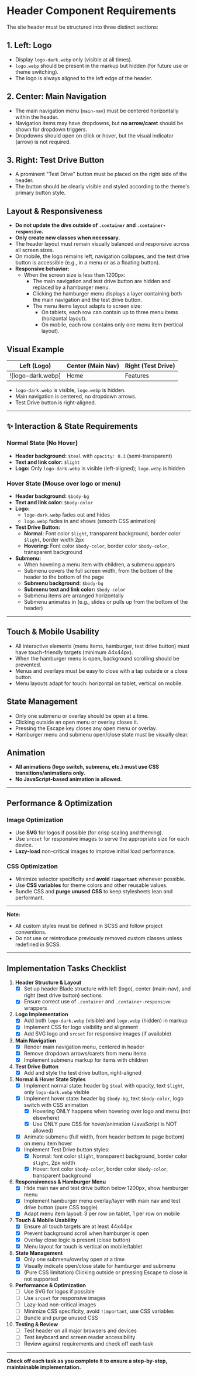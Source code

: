 # Header Component Requirements

The site header must be structured into three distinct sections:

## 1. Left: Logo
- Display `logo-dark.webp` only (visible at all times).
- `logo.webp` should be present in the markup but hidden (for future use or theme switching).
- The logo is always aligned to the left edge of the header.

## 2. Center: Main Navigation
- The main navigation menu (`main-nav`) must be centered horizontally within the header.
- Navigation items may have dropdowns, but **no arrow/caret** should be shown for dropdown triggers.
- Dropdowns should open on click or hover, but the visual indicator (arrow) is not required.

## 3. Right: Test Drive Button
- A prominent "Test Drive" button must be placed on the right side of the header.
- The button should be clearly visible and styled according to the theme's primary button style.

## Layout & Responsiveness
- **Do not update the divs outside of `.container` and `.container-responsive`.**
- **Only create new classes when necessary.**
- The header layout must remain visually balanced and responsive across all screen sizes.
- On mobile, the logo remains left, navigation collapses, and the test drive button is accessible (e.g., in a menu or as a floating button).
- **Responsive behavior:**
  - When the screen size is less than 1200px:
    - The main navigation and test drive button are hidden and replaced by a hamburger menu.
    - Clicking the hamburger menu displays a layer containing both the main navigation and the test drive button.
    - The menu items layout adapts to screen size:
      - On tablets, each row can contain up to three menu items (horizontal layout).
      - On mobile, each row contains only one menu item (vertical layout).

## Visual Example

| Left (Logo)         | Center (Main Nav)         | Right (Test Drive) |
|--------------------|--------------------------|--------------------|
| ![logo-dark.webp]  | Home | Features | ...     | [Test Drive]       |

- `logo-dark.webp` is visible, `logo.webp` is hidden.
- Main navigation is centered, no dropdown arrows.
- Test Drive button is right-aligned.

---

## ✨ Interaction & State Requirements

### Normal State (No Hover)
- **Header background:** `$teal` with `opacity: 0.3` (semi-transparent)
- **Text and link color:** `$light`
- **Logo:** Only `logo-dark.webp` is visible (left-aligned); `logo.webp` is hidden

### Hover State (Mouse over logo or menu)
- **Header background:** `$body-bg`
- **Text and link color:** `$body-color`
- **Logo:**  
  - `logo-dark.webp` fades out and hides  
  - `logo.webp` fades in and shows (smooth CSS animation)
- **Test Drive Button:**
  - **Normal:** Font color `$light`, transparent background, border color `$light`, border width 2px
  - **Hovering:** Font color `$body-color`, border color `$body-color`, transparent background
- **Submenu:**  
  - When hovering a menu item with children, a submenu appears  
  - Submenu covers the full screen width, from the bottom of the header to the bottom of the page  
  - **Submenu background:** `$body-bg`  
  - **Submenu text and link color:** `$body-color`  
  - Submenu items are arranged horizontally  
  - Submenu animates in (e.g., slides or pulls up from the bottom of the header)

---

## Touch & Mobile Usability
- All interactive elements (menu items, hamburger, test drive button) must have touch-friendly targets (minimum 44x44px).
- When the hamburger menu is open, background scrolling should be prevented.
- Menus and overlays must be easy to close with a tap outside or a close button.
- Menu layouts adapt for touch: horizontal on tablet, vertical on mobile.

## State Management
- Only one submenu or overlay should be open at a time.
- Clicking outside an open menu or overlay closes it.
- Pressing the Escape key closes any open menu or overlay.
- Hamburger menu and submenu open/close state must be visually clear.

## Animation
- **All animations (logo switch, submenu, etc.) must use CSS transitions/animations only.**
- **No JavaScript-based animation is allowed.**

---

## Performance & Optimization

### Image Optimization
- Use **SVG** for logos if possible (for crisp scaling and theming).
- Use `srcset` for responsive images to serve the appropriate size for each device.
- **Lazy-load** non-critical images to improve initial load performance.

### CSS Optimization
- Minimize selector specificity and **avoid `!important`** whenever possible.
- Use **CSS variables** for theme colors and other reusable values.
- Bundle CSS and **purge unused CSS** to keep stylesheets lean and performant.

---

**Note:**
- All custom styles must be defined in SCSS and follow project conventions.
- Do not use or reintroduce previously removed custom classes unless redefined in SCSS.

---

## Implementation Tasks Checklist

1. **Header Structure & Layout**
   - [x] Set up header Blade structure with left (logo), center (main-nav), and right (test drive button) sections
   - [x] Ensure correct use of `.container` and `.container-responsive` wrappers

2. **Logo Implementation**
   - [x] Add both `logo-dark.webp` (visible) and `logo.webp` (hidden) in markup
   - [x] Implement CSS for logo visibility and alignment
   - [x] Add SVG logo and `srcset` for responsive images (if available)

3. **Main Navigation**
   - [x] Render main navigation menu, centered in header
   - [x] Remove dropdown arrows/carets from menu items
   - [x] Implement submenu markup for items with children

4. **Test Drive Button**
   - [x] Add and style the test drive button, right-aligned

5. **Normal & Hover State Styles**
   - [x] Implement normal state: header bg `$teal` with opacity, text `$light`, only `logo-dark.webp` visible
   - [x] Implement hover state: header bg `$body-bg`, text `$body-color`, logo switch with CSS animation
       - [x] Hovering ONLY happens when hovering over logo and menu (not elsewhere)
       - [x] Use ONLY pure CSS for hover/animation (JavaScript is NOT allowed)
   - [x] Animate submenu (full width, from header bottom to page bottom) on menu item hover
   - [x] Implement Test Drive button styles:
       - [x] Normal: font color `$light`, transparent background, border color `$light`, 2px width
       - [x] Hover: font color `$body-color`, border color `$body-color`, transparent background

6. **Responsiveness & Hamburger Menu**
   - [x] Hide main nav and test drive button below 1200px, show hamburger menu
   - [x] Implement hamburger menu overlay/layer with main nav and test drive button (pure CSS toggle)
   - [x] Adapt menu item layout: 3 per row on tablet, 1 per row on mobile

7. **Touch & Mobile Usability**
   - [x] Ensure all touch targets are at least 44x44px
   - [x] Prevent background scroll when hamburger is open
   - [x] Overlay close logic is present (close button)
   - [x] Menu layout for touch is vertical on mobile/tablet

8. **State Management**
   - [x] Only one submenu/overlay open at a time
   - [x] Visually indicate open/close state for hamburger and submenu
   - [x] (Pure CSS limitation) Clicking outside or pressing Escape to close is not supported

9. **Performance & Optimization**
   - [ ] Use SVG for logos if possible
   - [ ] Use `srcset` for responsive images
   - [ ] Lazy-load non-critical images
   - [ ] Minimize CSS specificity, avoid `!important`, use CSS variables
   - [ ] Bundle and purge unused CSS

10. **Testing & Review**
    - [ ] Test header on all major browsers and devices
    - [ ] Test keyboard and screen reader accessibility
    - [ ] Review against requirements and check off each task

---

**Check off each task as you complete it to ensure a step-by-step, maintainable implementation.** 

